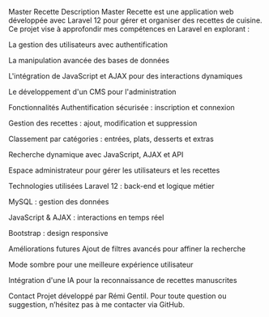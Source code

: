 Master Recette
Description
Master Recette est une application web développée avec Laravel 12 pour gérer et organiser des recettes de cuisine. Ce projet vise à approfondir mes compétences en Laravel en explorant :

La gestion des utilisateurs avec authentification

La manipulation avancée des bases de données

L'intégration de JavaScript et AJAX pour des interactions dynamiques

Le développement d'un CMS pour l'administration

Fonctionnalités
Authentification sécurisée : inscription et connexion

Gestion des recettes : ajout, modification et suppression

Classement par catégories : entrées, plats, desserts et extras

Recherche dynamique avec JavaScript, AJAX et API

Espace administrateur pour gérer les utilisateurs et les recettes

Technologies utilisées
Laravel 12 : back-end et logique métier

MySQL : gestion des données

JavaScript & AJAX : interactions en temps réel

Bootstrap : design responsive

Améliorations futures
Ajout de filtres avancés pour affiner la recherche

Mode sombre pour une meilleure expérience utilisateur

Intégration d'une IA pour la reconnaissance de recettes manuscrites

Contact
Projet développé par Rémi Gentil.
Pour toute question ou suggestion, n’hésitez pas à me contacter via GitHub.
